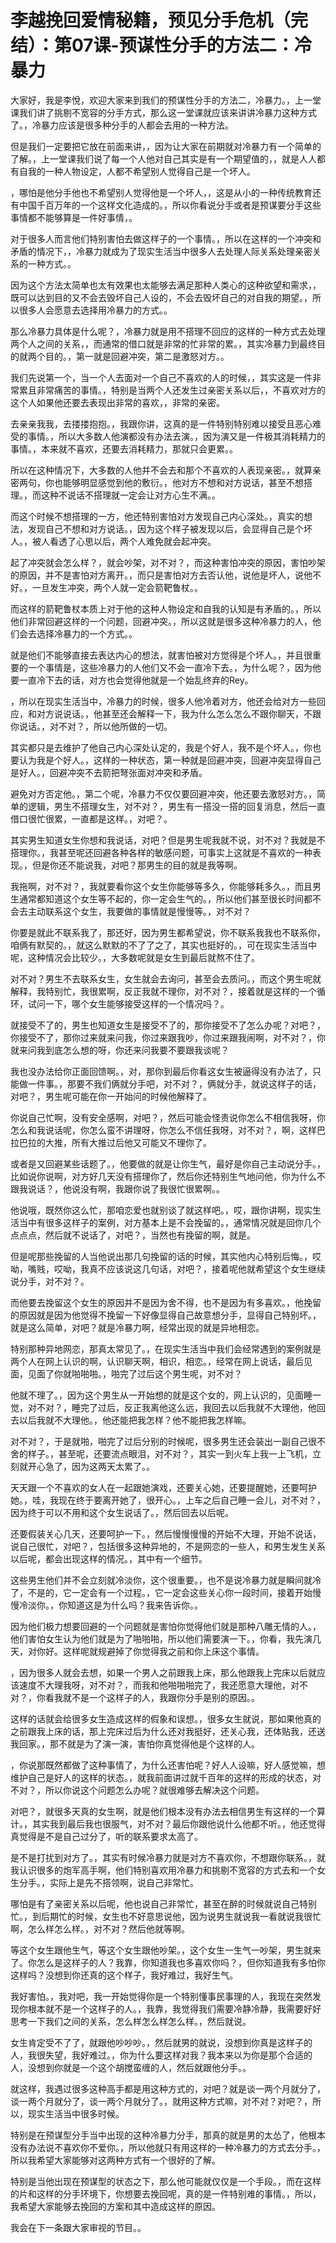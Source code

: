 # 李越挽回爱情秘籍，预见分手危机（完结）：第07课-预谋性分手的方法二：冷暴力

大家好，我是李悅，欢迎大家来到我们的预谋性分手的方法二，冷暴力。，上一堂课我们讲了挑剔不宽容的分手方式，那么这一堂课就应该来讲讲冷暴力这种方式了。，冷暴力应该是很多种分手的人都会去用的一种方法。

但是我们一定要把它放在前面来讲，，因为让大家在前期就对冷暴力有一个简单的了解。，上一堂课我们说了每一个人他对自己其实是有一个期望值的，，就是人人都有自我的一种人物设定，人都不希望别人觉得自己是一个坏人。

，哪怕是他分手他也不希望别人觉得他是一个坏人，，这是从小的一种传统教育还有中国千百万年的一个这样文化造成的。，所以你看说分手或者是预谋要分手这些事情都不能够算是一件好事情，。

对于很多人而言他们特别害怕去做这样子的一个事情。，所以在这样的一个冲突和矛盾的情况下，，冷暴力就成为了现实生活当中很多人去处理人际关系处理亲密关系的一种方式。。

因为这个方法太简单也太有效果也太能够去满足那种人类心的这种欲望和需求，，既可以达到目的又不会去毁坏自己人设的，不会去毁坏自己的对自我的期望。，所以很多人会愿意去选择用冷暴力的方式。。

那么冷暴力具体是什么呢？，冷暴力就是用不搭理不回应的这样的一种方式去处理两个人之间的关系，，而通常的借口就是非常的忙非常的累。，其实冷暴力到最终目的就两个目的。，第一就是回避冲突，第二是激怒对方。。

我们先说第一个，当一个人去面对一个自己不喜欢的人的时候，，其实这是一件非常累且非常痛苦的事情。，特别是当两个人还发生过亲密关系以后，，不喜欢对方的这个人如果他还要去表现出非常的喜欢，，非常的亲密。

去亲亲我我，去搂搂抱抱。，我跟你讲，这真的是一件特别特别难以接受且恶心难受的事情。，所以大多数人他演都没有办法去演。，因为演又是一件极其消耗精力的事情。，本来就不喜欢，还要去消耗精力，那就只会更累。。

所以在这种情况下，大多数的人他并不会去和那个不喜欢的人表现亲密。，就算亲密两句，你也能够明显感觉到他的敷衍。，他对方不想和对方说话，甚至不想搭理。，而这种不说话不搭理就一定会让对方心生不满。。

而这个时候不想搭理的一方，他还特别害怕对方发现自己内心深处。，真实的想法，发现自己不想和对方说话。，因为这个样子被发现以后，会显得自己是个坏人。，被人看透了心思以后，两个人难免就会起冲突。

起了冲突就会怎么样？，就会吵架，对不对？，而这种害怕冲突的原因，害怕吵架的原因，并不是害怕对方离开。，而只是害怕对方去否认他，说他是坏人，说他不好。，一旦发生冲突，两个人就一定会箭靶鲁杖。。

而这样的箭靶鲁杖本质上对于他的这种人物设定和自我的认知是有矛盾的。，所以他们非常回避这样的一个问题，回避冲突。，所以这就是很多这种冷暴力的人，他们会去选择冷暴力的一个方式。。

就是他们不能够直接去表达内心的想法，就害怕被对方觉得是个坏人。，并且很重要的一个事情是，这些冷暴力的人他们又不会一直冷下去。，为什么呢？，因为他要一直冷下去的话，对方也会觉得他就是一个始乱终弃的Rey。

，所以在现实生活当中，冷暴力的时候，很多人他冷着对方，他还会给对方一些回应，和对方说说话。，他甚至还会解释一下，我为什么怎么怎么不跟你聊天，不跟你说话。，对不对？，所以他所做的一切。

其实都只是去维护了他自己内心深处认定的，我是个好人，我不是个坏人。，你也要认为我是个好人。，这样的一种状态，第一种就是回避冲突，回避冲突显得自己是好人。，回避冲突不去箭把弩张面对冲突和矛盾。

避免对方否定他。，第二个呢，冷暴力不仅仅要回避冲突，他还要去激怒对方。，简单的逻辑，男生不搭理女生，对不对？，男生有一搭没一搭的回复消息，然后一直借口很忙很累，一直都是这样。，对吧？。

其实男生知道女生你想和我说话，对吧？但是男生呢我就不说，对不对？我就是不搭理你。，我甚至呢还回避各种各样的敏感问题，可事实上这就是不喜欢的一种表现。，但是你还不能说我，对吧？那男生的目的就是我等啊。

我拖啊，对不对？，我就要看你这个女生你能够等多久，你能够耗多久。，而且男生通常都知道这个女生等不起的，你一定会生气的。，所以他们甚至很长时间都不会去主动联系这个女生，我要做的事情就是慢慢等。，对不对？

你要是就此不联系我了，那还好，因为男生都希望说，你不联系我我也不联系你，咱俩有默契的。，就这么默默的不了了之了，其实也挺好的。，可在现实生活当中呢，这种情况会比较少。，大多数呢就是女生到最后就熬不住了。

对不对？男生不去联系女生，女生就会去询问，甚至会去质问。，而这个男生呢就解释，我特别忙，我很累啊，反正我就不理你，对不对？，接着就是这样的一个循环，试问一下，哪个女生能够接受这样的一个情况吗？。

就接受不了的，男生也知道女生是接受不了的，那你接受不了怎么办呢？对吧？，你接受不了，那你过来就来问我，你过来跟我吵，你过来跟我闹啊，对不对？，你就来问我到底怎么想的呀，你还来问我要不要跟我谈呢？

我也没办法给你正面回馈啊。，对，那你到最后你看这女生被逼得没有办法了，只能做一件事。，那要不我们俩就分手吧，对不对？，俩就分手，就说这样子的话，对吧？，男生呢可能在你一开始问的时候他解释了。

你说自己忙啊，没有安全感啊，对吧？，然后可能会怪责说你怎么不相信我呀，你怎么和我说话呢，你怎么蛮不讲理呀，你怎么不信任我呀，对不对？，啊，这样巴拉巴拉的大推，所有大推过后他又可能又不理你了。

或者是又回避某些话题了。，他要做的就是让你生气，最好是你自己主动说分手。，比如说你说啊，对方好几天没有搭理你了，然后你还特别生气地问他，你为什么不跟我说话？，他说没有啊，我跟你说了我很忙很累啊。。

他说哦，既然你这么忙，那咱恋爱也就别谈了就这样吧。，哎，跟你讲啊，现实生活当中有很多这样子的案例，对方基本上是不会挽留的。，通常情况就是回你几个点点点，然后就不说话了，对吧？，当然也有挽留的啊，就是。

但是呢那些挽留的人当他说出那几句挽留的话的时候，其实他内心特别后悔。，哎呦，嘴贱，哎呦，我真不应该说这几句话，对吧？，接着呢他就希望这个女生继续说分手，对不对？。

而他要去挽留这个女生的原因并不是因为舍不得，也不是因为有多喜欢。，他挽留的原因就是因为他觉得不挽留一下好像显得自己故意想分手，显得自己特别坏。，就是这么简单，对吧？就是冷暴力啊，经常出现的就是异地相恋。

特别那种异地网恋，那真太常见了。，在现实生活当中我们会经常遇到的案例就是两个人在网上认识的啊，认识聊天啊，相识，相恋。，经常在网上说话，最后见面，见面了你就啪啪啪。，啪完了过后这个男生呢，对不对？

他就不理了。，因为这个男生从一开始想的就是这个女的，网上认识的，见面睡一觉，对不对？，睡完了过后，反正我离他这么远，我回去以后我就不大理他，他回去以后我就不大理他。，他还能把我怎样？他不能把我怎样嘛。

对不对？，于是就啪，啪完了过后分别的时候呢，很多男生还会装出一副自己很不舍的样子。，甚至呢，还要流点眼泪，对不对？，其实一到火车上我一上飞机，立刻就开心急了，因为这两天太累了。。

天天跟一个不喜欢的女人在一起跟她演戏，还要关心她，还要提醒她，还要呵护她。，哇，我现在终于要离开她了，很开心。，上车之后自己睡一会儿，对不对？，因为终于可以不用和这个女生说话了。，然后回去以后呢。

还要假装关心几天，还要呵护一下。，然后慢慢慢慢的开始不大理，开始不说话，说自己很忙，对吧？，包括很多这种异地的，不是网恋的一些人，和男生发生关系以后呢，都会出现这样的情况。，其中有一个细节。

这些男生他们并不会立刻就冷淡你，这个很重要。，也不是说冷暴力就是瞬间就冷了，不是的，它一定会有一个过程。，它一定会这些关心你一段时间，接着开始慢慢冷淡你。，你知道这是为什么吗？我来告诉你。。

因为他们极力想要回避的一个问题就是害怕你觉得他们就是那种八雕无情的人。，他们害怕女生认为他们就是为了啪啪啪，所以他们需要演一下。，你看，我先演几天，对你好。这样呢就规避掉了你觉得我之前和你上床这个事情。

，因为很多人就会去想，如果一个男人之前跟我上床，那么他跟我上完床以后就应该速度不大理我呀，对不对？，而我和他啪啪啪完了，我还愿意大理他，对不对？，你看我就不是一个这样子的人，我跟你分手是别的原因。。

这样的话就会给很多女生造成这样的假象和误想。，很多女生就说，那如果他真的之前跟我上床的话，那上完床过后为什么还对我挺好，还关心我，还体贴我，还送我回家。，那不就是为了演一演，害怕你真觉得他是个这样的人。

，你说那既然都做了这种事情了，为什么还害怕呢？好人人设嘛，好人感觉嘛，想维护自己是好人的这样的状态。，就我前面讲过就千百年的这样的形成的状态，对不对？，所以你说这个问题怎么办呢？就很难够去解决这个问题。

对吧？，就很多天真的女生啊，就是他们根本没有办法去相信男生有这样的一个算计。，其实我到最后我也很服气，对不对？最后你跟他说什么他都不听。，他还觉得真觉得是不是自己过分了，听的联系要求太高了。

是不是打扰到对方了。，其实有时候冷暴力就是对方不喜欢你，不想跟你联系。，就我认识很多的炮军高手啊，他们特别喜欢用冷暴力和挑剔不宽容的方式去和一个女生分手。，实际上是先不搭领啊，说自己非常忙。

哪怕是有了亲密关系以后呢，他也说自己非常忙，甚至在醉的时候就说自己特别忙。，到后期忙的时候，女生也不好意思说他，因为说男生就说我一看就说我很忙啊，怎么样怎么样。，对不对？然后他就等啊。

等这个女生跟他生气，等这个女生跟他吵架。，这个女生一生气一吵架，男生就来了。你怎么是这样子的人？我靠，你知道我也多喜欢你吗？，但你知道我有多怕你这样吗？没想到你还真的这个样子，我好难过，我好生气。

我好害怕。，我对吧，我一开始觉得你是一个特别懂事民事理的人，我现在突然发现你根本就不是一个这样子的人。，我靠，我觉得我们需要冷静冷静，我需要好好思考一下我们之间的关系，怎么样怎么样怎么样。，然后就说。

女生肯定受不了了，就跟他吵吵吵。，然后就男的就说，没想到你真是这样子的人，我很失望，我好难过。，你为什么要这样对我？我本来以为你是那个合适的人，没想到你就是一个这个胡搅蛮缠的人，然后就跟他分手。。

就这样，我遇过很多这种高手都是用这种方式的，对吧？就是谈一两个月就分了，谈一两个月就分了，谈一两个月就分了。，就用这种方式嘛，对不对？对吧？，所以，现实生活当中很多时候。

特别是在预谋型分手当中出现的这种冷暴力分手，那真的就是男的太怂了，他根本没有办法说不喜欢你不爱你。，所以他就只有用这样的一种冷暴力的方式去分手。，所以我希望大家能够对这两种方式有一个很好的了解。

特别是当他出现在预谋型的状态之下，那么他可能就仅仅是一个手段。，而在这样的片和这样的分手环境下，你想要去挽回呢，真的是一件特别难的事情。，所以，我希望大家能够去挽回的方案和其中造成这样的原因。

我会在下一条跟大家审视的节目。。